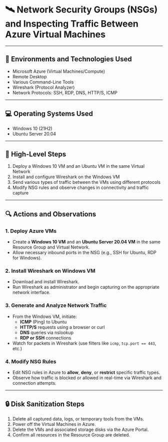 # 🛰️ Network Security Groups (NSGs) and Inspecting Traffic Between Azure Virtual Machines

---

## 🧰 Environments and Technologies Used

- Microsoft Azure (Virtual Machines/Compute)
- Remote Desktop
- Various Command-Line Tools
- Wireshark (Protocol Analyzer)
- Network Protocols: SSH, RDP, DNS, HTTP/S, ICMP

---

## 💻 Operating Systems Used

- Windows 10 (21H2)
- Ubuntu Server 20.04

---

## 🧭 High-Level Steps

1. Deploy a Windows 10 VM and an Ubuntu VM in the same Virtual Network
2. Install and configure Wireshark on the Windows VM
3. Send various types of traffic between the VMs using different protocols
4. Modify NSG rules and observe changes in connectivity and traffic capture

---

## 🔍 Actions and Observations

### 1. Deploy Azure VMs
- Create a **Windows 10 VM** and an **Ubuntu Server 20.04 VM** in the same Resource Group and Virtual Network.
- Allow necessary inbound ports in the NSG (e.g., SSH for Ubuntu, RDP for Windows).

### 2. Install Wireshark on Windows VM
- Download and install Wireshark.
- Run Wireshark as administrator and begin capturing on the appropriate network interface.

### 3. Generate and Analyze Network Traffic
- From the Windows VM, initiate:
  - **ICMP** (Ping) to Ubuntu
  - **HTTP/S** requests using a browser or curl
  - **DNS** queries via nslookup
  - **RDP or SSH** connections
- Watch for packets in Wireshark (use filters like `icmp`, `tcp.port == 443`, etc.)

### 4. Modify NSG Rules
- Edit NSG rules in Azure to **allow**, **deny**, or **restrict** specific traffic types.
- Observe how traffic is blocked or allowed in real-time via Wireshark and connection attempts.

---

## 🔒 Disk Sanitization Steps

1. Delete all captured data, logs, or temporary tools from the VMs.  
2. Power off the Virtual Machines in Azure.  
3. Delete the VMs and associated storage disks via the Azure Portal.  
4. Confirm all resources in the Resource Group are deleted.
